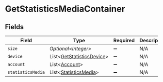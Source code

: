 # GetStatisticsMediaContainer


## Fields

| Field                                                                        | Type                                                                         | Required                                                                     | Description                                                                  | Example                                                                      |
| ---------------------------------------------------------------------------- | ---------------------------------------------------------------------------- | ---------------------------------------------------------------------------- | ---------------------------------------------------------------------------- | ---------------------------------------------------------------------------- |
| `size`                                                                       | *Optional\<Integer>*                                                         | :heavy_minus_sign:                                                           | N/A                                                                          | 5497                                                                         |
| `device`                                                                     | List\<[GetStatisticsDevice](../../models/operations/GetStatisticsDevice.md)> | :heavy_minus_sign:                                                           | N/A                                                                          |                                                                              |
| `account`                                                                    | List\<[Account](../../models/operations/Account.md)>                         | :heavy_minus_sign:                                                           | N/A                                                                          |                                                                              |
| `statisticsMedia`                                                            | List\<[StatisticsMedia](../../models/operations/StatisticsMedia.md)>         | :heavy_minus_sign:                                                           | N/A                                                                          |                                                                              |